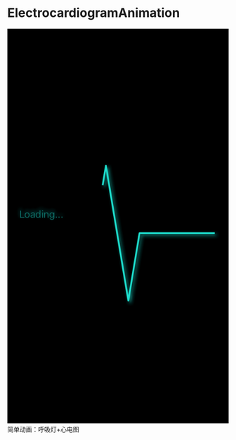 # ElectrocardiogramAnimation

![Image text](https://github.com/saizhq/ElectrocardiogramAnimation/blob/master/pic.png)
简单动画：呼吸灯+心电图


